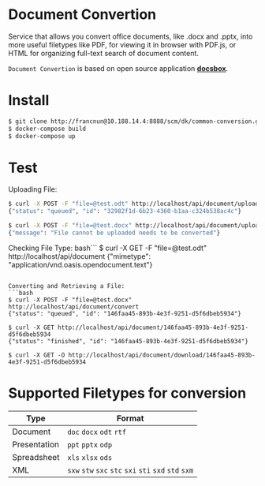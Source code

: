 # Document Convertion

Service that allows you convert office documents, like .docx and .pptx, into more useful filetypes like PDF, for viewing it in browser with PDF.js, or HTML for organizing full-text search of document content.

`Document Convertion` is based on open source application **[docsbox]**.

# Install

```bash
$ git clone http://francnun@10.188.14.4:8888/scm/dk/common-conversion.git && cd common-conversion
$ docker-compose build
$ docker-compose up
```

# Test

Uploading File:
```bash
$ curl -X POST -F "file=@test.odt" http://localhost/api/document/upload
{"status": "queued", "id": "32982f1d-6b23-4360-b1aa-c324b538ac4c"}

$ curl -X POST -F "file=@test.docx" http://localhost/api/document/upload
{"message": "File cannot be uploaded needs to be converted"}
```

Checking File Type:
bash```
$ curl -X GET -F "file=@test.odt" http://localhost/api/document
{"mimetype": "application/vnd.oasis.opendocument.text"}
```

Converting and Retrieving a File:
```bash
$ curl -X POST -F "file=@test.docx" http://localhost/api/document/convert
{"status": "queued", "id": "146faa45-893b-4e3f-9251-d5f6dbeb5934"}

$ curl -X GET http://localhost/api/document/146faa45-893b-4e3f-9251-d5f6dbeb5934
{"status": "finished", "id": "146faa45-893b-4e3f-9251-d5f6dbeb5934"}

$ curl -X GET -O http://localhost/api/document/download/146faa45-893b-4e3f-9251-d5f6dbeb5934
```


# Supported Filetypes for conversion

| Type         | Format                    |
| -------------|---------------------------| 
| Document     | `doc` `docx` `odt` `rtf`  | 
| Presentation | `ppt` `pptx` `odp`        |
| Spreadsheet  | `xls` `xlsx` `ods`        | 
| XML          | `sxw` `stw` `sxc` `stc` `sxi` `sti` `sxd` `std` `sxm` |


[docsbox]: <https://travis-ci.org/dveselov/docsbox>